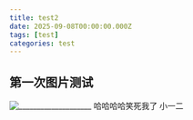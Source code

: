 ```yaml
---
title: test2
date: 2025-09-08T00:00:00.000Z
tags: [test]
categories: test
---
```


## 第一次图片测试
![____________________](/images/1757263310849_i6xp__157_.gif)
哈哈哈哈笑死我了 小一二
